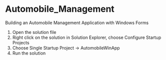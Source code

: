 # Automobile_Management
Building an Automobile Management Application with Windows Forms
1. Open the solution file
2. Right click on the solution in Solution Explorer, choose Configure Startup Projects
3. Choose Single Startup Project -> AutomobileWinApp
4. Run the solution
